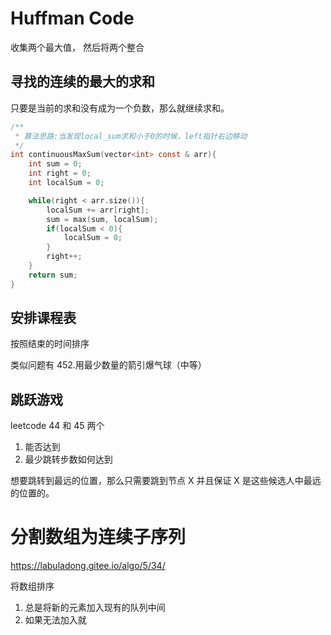 # Huffman Code
收集两个最大值， 然后将两个整合

## 寻找的连续的最大的求和
只要是当前的求和没有成为一个负数，那么就继续求和。
```c
/**
 * 算法思路:当发现local_sum求和小于0的时候，left指针右边移动
 */
int continuousMaxSum(vector<int> const & arr){
    int sum = 0;
    int right = 0;
    int localSum = 0;

    while(right < arr.size()){
        localSum += arr[right];
        sum = max(sum, localSum);
        if(localSum < 0){
            localSum = 0;
        }
        right++;
    }
    return sum;
}
```

## 安排课程表
按照结束的时间排序


类似问题有 452.用最少数量的箭引爆气球（中等）

##  跳跃游戏
leetcode 44 和 45 两个

1. 能否达到
2. 最少跳转步数如何达到

想要跳转到最远的位置，那么只需要跳到节点 X
并且保证 X 是这些候选人中最远的位置的。

# 分割数组为连续子序列
https://labuladong.gitee.io/algo/5/34/

将数组排序
1. 总是将新的元素加入现有的队列中间
2. 如果无法加入就

